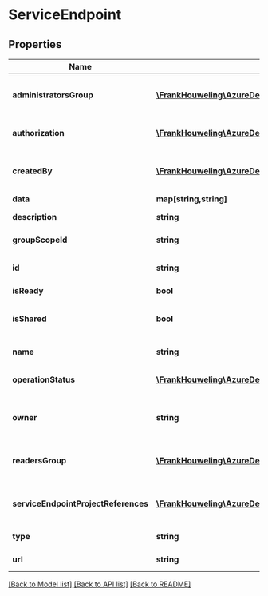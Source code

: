 # ServiceEndpoint

## Properties
Name | Type | Description | Notes
------------ | ------------- | ------------- | -------------
**administratorsGroup** | [**\FrankHouweling\AzureDevOpsClient\ServiceEndpoint\Model\IdentityRef**](IdentityRef.md) | Gets or sets the identity reference for the administrators group of the service endpoint. | [optional] 
**authorization** | [**\FrankHouweling\AzureDevOpsClient\ServiceEndpoint\Model\EndpointAuthorization**](EndpointAuthorization.md) | Gets or sets the authorization data for talking to the endpoint. | [optional] 
**createdBy** | [**\FrankHouweling\AzureDevOpsClient\ServiceEndpoint\Model\IdentityRef**](IdentityRef.md) | Gets or sets the identity reference for the user who created the Service endpoint. | [optional] 
**data** | **map[string,string]** |  | [optional] 
**description** | **string** | Gets or sets the description of endpoint. | [optional] 
**groupScopeId** | **string** | This is a deprecated field. | [optional] 
**id** | **string** | Gets or sets the identifier of this endpoint. | [optional] 
**isReady** | **bool** | EndPoint state indicator | [optional] 
**isShared** | **bool** | Indicates whether service endpoint is shared with other projects or not. | [optional] 
**name** | **string** | Gets or sets the friendly name of the endpoint. | [optional] 
**operationStatus** | [**\FrankHouweling\AzureDevOpsClient\ServiceEndpoint\Model\JObject**](JObject.md) | Error message during creation/deletion of endpoint | [optional] 
**owner** | **string** | Owner of the endpoint Supported values are \&quot;library\&quot;, \&quot;agentcloud\&quot; | [optional] 
**readersGroup** | [**\FrankHouweling\AzureDevOpsClient\ServiceEndpoint\Model\IdentityRef**](IdentityRef.md) | Gets or sets the identity reference for the readers group of the service endpoint. | [optional] 
**serviceEndpointProjectReferences** | [**\FrankHouweling\AzureDevOpsClient\ServiceEndpoint\Model\ServiceEndpointProjectReference[]**](ServiceEndpointProjectReference.md) | All other project references where the service endpoint is shared. | [optional] 
**type** | **string** | Gets or sets the type of the endpoint. | [optional] 
**url** | **string** | Gets or sets the url of the endpoint. | [optional] 

[[Back to Model list]](../README.md#documentation-for-models) [[Back to API list]](../README.md#documentation-for-api-endpoints) [[Back to README]](../README.md)



